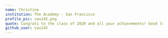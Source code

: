 ```yaml
---
name: Christine
institution: The Academy - San Francisco
profile_pic: cwu145.png
quote: Congrats to the class of 2020 and all your achievements! Good luck for what's in store for the future!
github_user: cwu145
---
```

